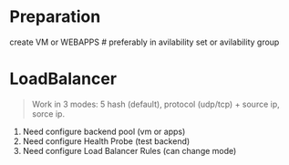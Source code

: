 # Preparation
create VM or WEBAPPS # preferably in avilability set or avilability group
# LoadBalancer 
> Work in 3 modes: 5 hash (default), protocol (udp/tcp) + source ip, sorce ip. 

1. Need configure backend pool (vm or apps)
2. Need configure Health Probe (test backend)
3. Need configure Load Balancer Rules (can change mode)
  
